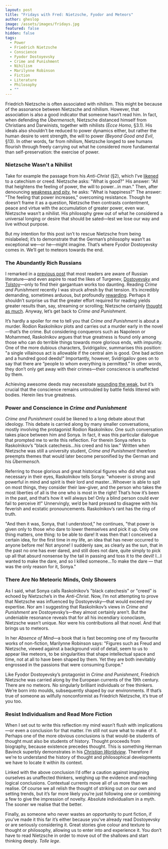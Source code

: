 ```yaml
---
layout: post
title: "Fridays with Fred: Nietzsche, Fyodor and Meteors"
author: gheslop
image: /assets/images/fridays.jpg
featured: false
hidden: false
tags:
  - Power
  - Friedrich Nietzsche
  - Conscience
  - Fyodor Dostoyevsky
  - Crime and Punishment
  - Nihilism
  - Marilynne Robinson
  - Fiction
  - Literature
  - Philosophy
  - ""
---
```

Friedrich Nietzsche is often associated with nihilism. This might be because of the assonance between Nietzsche and nihilism. However, that association is also a good indicator that someone hasn’t read him. In fact, when defending the *Übermensch,* Nietzsche distanced himself from Christians and Darwinists, together with nihilists *(Ecce Homo*, §3.1). His ideals also shouldn’t be reduced to power dynamics either, but rather the human desire to vent strength, the will to power *(Beyond Good and Evil*, §13). In other words, far from nihilism, Nietzsche longed to see humans flourish through freely carrying out what he considered more fundamental than self-preservation: the exercise of power.

### Nietzsche Wasn't a Nihilist

Take for example the passage from his *Anti-Christ* (§2), which I’ve [likened](https://rekindle.co.za/content/2021-05-28-fridays-with-fred-perspectivism) to a catechism or creed. Nietzsche asks: "What is good?" His answer: "All that heightens the feeling of power, the will to power…in man.” Then, after denouncing [weakness and pity](https://rekindle.co.za/content/2022-11-04-fridays-with-fred-pitiful-christians), he asks: "What is happiness?" The answer: "The feeling that power increases," overcoming resistance. Though he doesn’t frame it as a question, Nietzsche then contrasts contentment, peace and virtue with the accumulation of greater power, even war. Nietzsche wasn’t a nihilist. His philosophy grew out of what he considered a universal longing or desire that should be sated—lest we lose our way and live without purpose.

But my intention for this post isn’t to rescue Nietzsche from being mislabeled; it’s to demonstrate that the German’s philosophy wasn’t as exceptional we—or he—might imagine. That’s where Fyodor Dostoyevsky comes in. We’ll get to meteors towards the end.

### The Abundantly Rich Russians

I remarked in a [previous post](https://rekindle.co.za/content/2021-09-08-gospel-notes-from-underground) that most readers are aware of Russian literature—and even aspire to read the likes of Turgenev, [Dostoyevsky](https://rekindle.co.za/content/2024-07-04-doodle-what-is-man-dostoyevsky-answers) and [Tolstoy](https://rekindle.co.za/content/2024-04-18-death)—only to find their gargantuan works too daunting. Reading *Crime and Punishment* recently I was struck afresh by that tension. It’s incredibly demanding, sometimes arduous, but profoundly [rewarding](https://rekindle.co.za/content/2022-06-09-reading-fiction). Perhaps it shouldn’t surprise us that the greater effort required for reading yields greater results than, say, streaming or scrolling; Nietzsche certainly [thought as much](https://rekindle.co.za/content/2020-07-03-nietzsche). Anyway, let’s get back to *Crime and Punishment*.

It’s hardly a spoiler for me to tell you that *Crime and Punishment* is about a murder. Rodion Raskolnikov plots and carries out a murder early in the novel—that’s the crime. But considering conquerors such as Napoleon or Mohammed, Raskolnikov argues that true greatness is found only among those who can do terrible things towards more glorious ends, with impunity. One of the more dubious characters, Svidrigailov, summarises this position: "a single villainous act is allowable if the central aim is good. One bad action and a hundred good deeds!" Importantly, however, Svidrigailov goes on to say that there are “people to whom everything is permitted.” In other words, they don’t only get away with their crimes—their conscience is unaffected by them.

Achieving awesome deeds may necessitate [wounding the weak](https://rekindle.co.za/content/2022-05-05-the-celebration-of-tyranny-in-pastoral-ministry), but it’s crucial that the conscience remains untroubled by battle fields littered with bodies. Herein lies true greatness.

### Power and Conscience in *Crime and Punishment*

*Crime and Punishment* could be likened to a long debate about that ideology. This debate is carried along by many smaller conversations, mostly involving the protagonist Rodion Raskolnikov. One such conversation takes place between him and Sonya. In fact, it was this particular dialogue that prompted me to write this reflection. For therein Sonya refers to Raskolnikov’s "black catechesis…his creed and his law." Written when Nietzsche was still a university student, *Crime and Punishment* therefore preempts themes that would later become personified by the German and his *Übermensch.*

Referring to those glorious and great historical figures who did what was necessary in their eyes, Raskolnikov tells Sonya: "whoever is strong and powerful in mind and spirit is their lord and master…Whoever is able to spit on most things, they consider their law-giver, and the person who takes the most liberties of all is the one who is most in the right! That’s how it’s been in the past, and that’s how it will always be! Only a blind person could ever fail to perceive it!" Unnervingly, we’d be hard pressed to disagree with his feverish and ecstatic pronouncements. Raskolnikov’s rant has the ring of truth.

"And then it was, Sonya, that I understood," he continues, "that power is given only to those who dare to lower themselves and pick it up. Only one thing matters, one thing: to be able to dare! It was then that I conceived a certain idea, for the first time in my life, an idea that has never occurred to anyone before me! Not anyone! I suddenly saw, as clearly as the sun, that in the past no one has ever dared, and still does not dare, quite simply to pick up all that absurd nonsense by the tail in passing and toss it to the devil! I…I wanted to make the dare, and so I killed someone…To make the dare — that was the only reason for it, Sonya."

### There Are No Meteoric Minds, Only Showers

As I said, what Sonya calls Raskolnikov’s "black catechesis" or "creed" is echoed by Nietzsche’s in the *Anti-Christ*. Now, I’m not attempting to prove that Nietzsche was influenced by Dostoyevsky—that would exceed my expertise. Nor am I suggesting that Raskolnikov’s views in *Crime and Punishment* are Dostoyevsky’s—they almost certainly aren’t. But the undeniable resonance reveals that for all his incendiary iconoclasm, Nietzsche wasn’t unique. Nor were his contributions all that novel. And that brings us to meteors.

In her *Absence of Mind*—a book that is fast becoming one of my favourite works of non-fiction, Marilynne Robinson says: "Figures such as Freud and Nietzsche, viewed against a background void of detail, seem to us to appear like meteors, to be singularities that shape intellectual space and time, not at all to have been shaped by them. Yet they are both inevitably engrossed in the passions that were consuming Europe."

Like Fyodor Dostoyevsky’s protagonist in *Crime and Punishment*, Friedrich Nietzsche was carried along by the European currents of the 19th century. There are no meteors. No singularly brilliant individuals or free thinkers. We’re born into moulds, subsequently shaped by our environments. If that’s true of someone as wilfully nonconformist as Friedrich Nietzsche, it’s true of you too.

### Resist Individualism and Read More Fiction

When I set out to write this reflection my mind wasn’t flush with implications—or even a conclusion for that matter. I’m still not sure what to make of it. Perhaps one of the more obvious conclusions is that would-be students of thought must also be students of history. Thought proceeds from biography, because existence precedes thought. This is something Herman Bavinck superbly demonstrates in his *[Christian Worldview](https://www.crossway.org/books/christian-worldview-hcj/)*. Therefore if we're to understand the history of thought and philosophical developments we have to locate it within its context. 

Linked with the above conclusion I’d offer a caution against imagining ourselves as unaffected thinkers, weighing up the evidence and reaching logical conclusions. Contextual currents move all of us more than we realise. Of course we all relish the thought of striking out on our own and setting trends, but it’s far more likely you’re just following one or combining a few to give the impression of novelty. Absolute individualism in a myth. The sooner we realise that the better.

Finally, as someone who never wastes an opportunity to punt fiction, if you’ve made it this far it’s either because you’ve already read Dostoyevsky or are seriously considering it. Great stories give colour and texture to thought or philosophy, allowing us to enter into and experience it. You don’t have to read Nietzsche in order to move out of the shallows and start thinking deeply. *Tolle lege*.